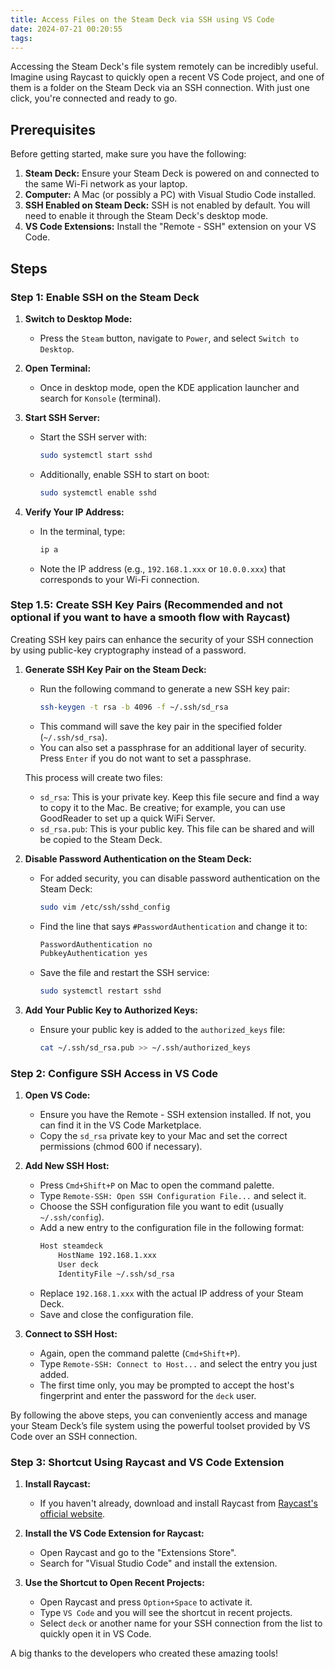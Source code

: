```yaml
---
title: Access Files on the Steam Deck via SSH using VS Code
date: 2024-07-21 00:20:55
tags:
---
```


Accessing the Steam Deck's file system remotely can be incredibly useful. Imagine using Raycast to quickly open a recent VS Code project, and one of them is a folder on the Steam Deck via an SSH connection. With just one click, you're connected and ready to go.

## Prerequisites

Before getting started, make sure you have the following:

1. **Steam Deck:** Ensure your Steam Deck is powered on and connected to the same Wi-Fi network as your laptop.
2. **Computer:** A Mac (or possibly a PC) with Visual Studio Code installed.
3. **SSH Enabled on Steam Deck:** SSH is not enabled by default. You will need to enable it through the Steam Deck's desktop mode.
4. **VS Code Extensions:** Install the "Remote - SSH" extension on your VS Code.

## Steps

### Step 1: Enable SSH on the Steam Deck

1. **Switch to Desktop Mode:**

   - Press the `Steam` button, navigate to `Power`, and select `Switch to Desktop`.

2. **Open Terminal:**

   - Once in desktop mode, open the KDE application launcher and search for `Konsole` (terminal).

3. **Start SSH Server:**

   - Start the SSH server with:
     ```bash
     sudo systemctl start sshd
     ```
   - Additionally, enable SSH to start on boot:
     ```bash
     sudo systemctl enable sshd
     ```

4. **Verify Your IP Address:**
   - In the terminal, type:
     ```bash
     ip a
     ```
   - Note the IP address (e.g., `192.168.1.xxx` or `10.0.0.xxx`) that corresponds to your Wi-Fi connection.

### Step 1.5: Create SSH Key Pairs (Recommended and not optional if you want to have a smooth flow with Raycast)

Creating SSH key pairs can enhance the security of your SSH connection by using public-key cryptography instead of a password.

1. **Generate SSH Key Pair on the Steam Deck:**

   - Run the following command to generate a new SSH key pair:
     ```bash
     ssh-keygen -t rsa -b 4096 -f ~/.ssh/sd_rsa
     ```
   - This command will save the key pair in the specified folder (`~/.ssh/sd_rsa`).
   - You can also set a passphrase for an additional layer of security. Press `Enter` if you do not want to set a passphrase.

   This process will create two files:

   - `sd_rsa`: This is your private key. Keep this file secure and find a way to copy it to the Mac. Be creative; for example, you can use GoodReader to set up a quick WiFi Server.
   - `sd_rsa.pub`: This is your public key. This file can be shared and will be copied to the Steam Deck.

2. **Disable Password Authentication on the Steam Deck:**

   - For added security, you can disable password authentication on the Steam Deck:
     ```bash
     sudo vim /etc/ssh/sshd_config
     ```
   - Find the line that says `#PasswordAuthentication` and change it to:
     ```bash
     PasswordAuthentication no
     PubkeyAuthentication yes
     ```
   - Save the file and restart the SSH service:
     ```bash
     sudo systemctl restart sshd
     ```

3. **Add Your Public Key to Authorized Keys:**

   - Ensure your public key is added to the `authorized_keys` file:
     ```bash
     cat ~/.ssh/sd_rsa.pub >> ~/.ssh/authorized_keys
     ```

### Step 2: Configure SSH Access in VS Code

1. **Open VS Code:**

   - Ensure you have the Remote - SSH extension installed. If not, you can find it in the VS Code Marketplace.
   - Copy the `sd_rsa` private key to your Mac and set the correct permissions (chmod 600 if necessary).

2. **Add New SSH Host:**

   - Press `Cmd+Shift+P` on Mac to open the command palette.
   - Type `Remote-SSH: Open SSH Configuration File...` and select it.
   - Choose the SSH configuration file you want to edit (usually `~/.ssh/config`).
   - Add a new entry to the configuration file in the following format:
     ```bash
     Host steamdeck
         HostName 192.168.1.xxx
         User deck
         IdentityFile ~/.ssh/sd_rsa
     ```
   - Replace `192.168.1.xxx` with the actual IP address of your Steam Deck.
   - Save and close the configuration file.

3. **Connect to SSH Host:**
   - Again, open the command palette (`Cmd+Shift+P`).
   - Type `Remote-SSH: Connect to Host...` and select the entry you just added.
   - The first time only, you may be prompted to accept the host's fingerprint and enter the password for the `deck` user.

By following the above steps, you can conveniently access and manage your Steam Deck’s file system using the powerful toolset provided by VS Code over an SSH connection.

### Step 3: Shortcut Using Raycast and VS Code Extension

1. **Install Raycast:**

   - If you haven't already, download and install Raycast from [Raycast's official website](https://www.raycast.com/).

2. **Install the VS Code Extension for Raycast:**

   - Open Raycast and go to the "Extensions Store".
   - Search for "Visual Studio Code" and install the extension.

3. **Use the Shortcut to Open Recent Projects:**

   - Open Raycast and press `Option+Space` to activate it.
   - Type `VS Code` and you will see the shortcut in recent projects.
   - Select `deck` or another name for your SSH connection from the list to quickly open it in VS Code.

A big thanks to the developers who created these amazing tools!
